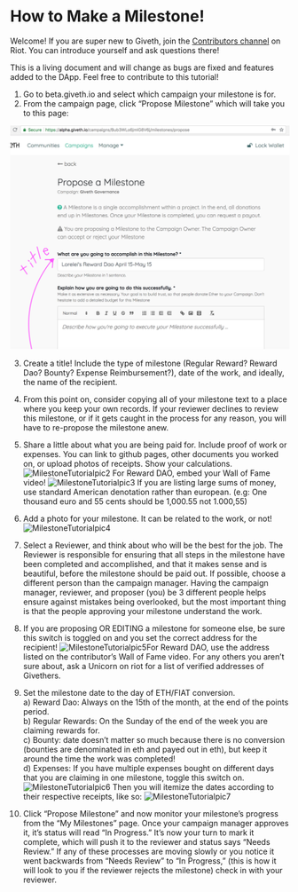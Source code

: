 # How to Make a Milestone!
Welcome! If you are super new to Giveth, join the [Contributors channel](https://riot.im/app/#/room/#giveth-contributors:matrix.org) on Riot. You can introduce yourself and ask questions there!

This is a living document and will change as bugs are fixed and features added to the DApp. Feel free to contribute to this tutorial!


1. Go to beta.giveth.io and select which campaign your milestone is for.
2. From the campaign page, click “Propose Milestone” which will take you to this page: 

![MilestoneTutorialpic1](../images/MilestoneTutorialpic1.png) 

3. Create a title! Include the type of milestone (Regular Reward? Reward Dao? Bounty? Expense Reimbursement?), date of the work, and ideally, the name of the recipient.
4. From this point on, consider copying all of your milestone text to a place where you keep your own records. If your reviewer declines to review this milestone, or if it gets caught in the process for any reason, you will have to re-propose the milestone anew.
5. Share a little about what you are being paid for. Include proof of work or expenses. You can link to github pages, other documents you worked on, or upload photos of receipts. Show your calculations. ![MilestoneTutorialpic2](https://github.com/Giveth/giveth-wiki/blob/master/wiki/images/MilestoneTutorialpic2.png) For Reward DAO, embed your Wall of Fame video! ![MilestoneTutorialpic3](https://github.com/Giveth/giveth-wiki/blob/master/wiki/images/MilestoneTutorialpic3.png)	If you are listing large sums of money, use standard American denotation rather than european. (e.g: One thousand euro and 55 cents should be 1,000.55 not 1.000,55)
6. Add a photo for your milestone. It can be related to the work, or not! ![MilestoneTutorialpic4](https://github.com/Giveth/giveth-wiki/blob/master/wiki/images/MilestoneTutorialpic4.png)
7. Select a Reviewer, and think about who will be the best for the job. The Reviewer is responsible for ensuring that all steps in the milestone have been completed and accomplished, and that it makes sense and is beautiful, before the milestone should be paid out. If possible, choose a different person than the campaign manager. Having the campaign manager, reviewer, and proposer (you) be 3 different people helps ensure against mistakes being overlooked, but the most important thing is that the people approving your milestone understand the work. 
8. If you are proposing OR EDITING a milestone for someone else, be sure this switch is toggled on and you set the correct address for the recipient! ![MilestoneTutorialpic5](https://github.com/Giveth/giveth-wiki/blob/master/wiki/images/MilestoneTutorialpic5.png)For Reward DAO, use the address listed on the contributor’s Wall of Fame video. For any others you aren’t sure about, ask a Unicorn on riot for a list of verified addresses of Givethers.  
9. Set the milestone date to the day of ETH/FIAT conversion.<br>
a)  Reward Dao: Always on the 15th of the month, at the end of the points period. <br>
b) Regular Rewards: On the Sunday of the end of the week you are claiming rewards for.<br>
c) Bounty: date doesn’t matter so much because there is no conversion (bounties are denominated in eth and payed out in eth), but keep it around the time the work was completed!<br>
d) Expenses: If you have multiple expenses bought on different days that you are claiming in one milestone, toggle this switch on. ![MilestoneTutorialpic6](https://github.com/Giveth/giveth-wiki/blob/master/wiki/images/MilestoneTutorialpic6.png)
Then you will itemize the dates according to their respective receipts, like so: ![MilestoneTutorialpic7](https://github.com/Giveth/giveth-wiki/blob/master/wiki/images/MilestoneTutorialpic7.png)


10. Click “Propose Milestone” and now monitor your milestone’s progress from the “My Milestones” page. Once your campaign manager approves it, it’s status will read “In Progress.” It’s now your turn to mark it complete, which will push it to the reviewer and status says “Needs Review.” If any of these processes are moving slowly or you notice it went backwards from “Needs Review” to “In Progress,” (this is how it will look to you if the reviewer rejects the milestone) check in with your reviewer. 
